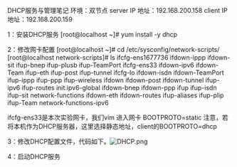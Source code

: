 DHCP服务与管理笔记
环境：双节点 server IP 地址：192.168.200.158  client IP 地址：192.168.200.159

1：安装DHCP服务
[root@localhost ~]# yum install -y dhcp

2：修改网卡配置
[root@localhost ~]# cd /etc/sysconfig/network-scripts/
[root@localhost network-scripts]# ls
ifcfg-ens1677736  ifdown-ippp    ifdown-sit       ifup-bnep  ifup-plusb   ifup-TeamPort
ifcfg-ens33       ifdown-ipv6    ifdown-Team      ifup-eth   ifup-post    ifup-tunnel
ifcfg-lo          ifdown-isdn    ifdown-TeamPort  ifup-ippp  ifup-ppp     ifup-wireless
ifdown            ifdown-post    ifdown-tunnel    ifup-ipv6  ifup-routes  init.ipv6-global
ifdown-bnep       ifdown-ppp     ifup             ifup-isdn  ifup-sit     network-functions
ifdown-eth        ifdown-routes  ifup-aliases     ifup-plip  ifup-Team    network-functions-ipv6


ifcfg-ens33是本次实验网卡，我们vim 进入网卡
BOOTPROTO=static 注意，若将本机作为DHCP服务器，这里选择静态地址，client的BOOTPROTO=dhcp

3：修改DHCP配置文件，代码如下。![DHCP.png](1)

4：启动DHCP服务
